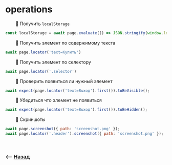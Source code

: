 # operations

&emsp;&emsp; 🔹 Получить `localStorage`  
```js
const localStorage = await page.evaluate(() => JSON.stringify(window.localStorage));
```

&emsp;&emsp; 🔹 Получить элемент по содержимому текста
```js
await page.locator('text=Купить')
```

&emsp;&emsp; 🔹 Получить элемент по селектору
```js
await page.locator('.selector')
```

&emsp;&emsp; 🔹 Проверить появиться ли нужный элемент
```js
await expect(page.locator('text=Выход').first()).toBeVisible();
```

&emsp;&emsp; 🔹 Убедиться что элемент не появиться 
```js
await expect(page.locator('text=Выход').first()).toBeHidden();
```

&emsp;&emsp; 🔹 Скриншоты  
```js
await page.screenshot({ path: 'screenshot.png' });
await page.locator('.header').screenshot({ path: 'screenshot.png' });
```

<br>

### ⟵ **<a href="../../readme.md">Назад</a>**